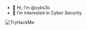 - 👋 Hi, I’m @cybs3c
- 👀 I’m interested in Cyber Security
<img src="https://tryhackme-badges.s3.amazonaws.com/alpereneken.png" alt="TryHackMe">

<!---
cybs3c/cybs3c is a ✨ special ✨ repository because its `README.md` (this file) appears on your GitHub profile.
You can click the Preview link to take a look at your changes.
--->
